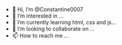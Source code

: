 - 👋 Hi, I’m @Constantine0007
- 👀 I’m interested in ...
- 🌱 I’m currently learning html, css and js...
- 💞️ I’m looking to collaborate on ...
- 📫 How to reach me ...

<!---
Constantine0007/Constantine0007 is a ✨ special ✨ repository because its `README.md` (this file) appears on your GitHub profile.
You can click the Preview link to take a look at your changes.
--->
